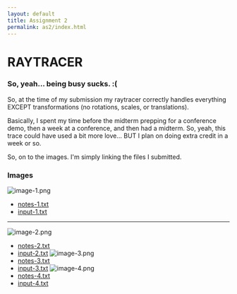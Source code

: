 ```yaml
---
layout: default
title: Assignment 2
permalink: as2/index.html
---
```


# RAYTRACER

### So, yeah... being busy sucks. :(

So, at the time of my submission my raytracer correctly handles everything 
EXCEPT transformations (no rotations, scales, or translations).

Basically, I spent my time before the midterm prepping for a conference demo, 
then a week at a conference, and then had a midterm. So, yeah, this trace could
have used a bit more love... BUT I plan on doing extra credit in a week or so.

So, on to the images. I'm simply linking the files I submitted.

### Images
![image-1.png]()
* [notes-1.txt]()
* [input-1.txt]()
***
![image-2.png]()
* [notes-2.txt]()
* [input-2.txt]()
![image-3.png]()
* [notes-3.txt]()
* [input-3.txt]()
![image-4.png]()
* [notes-4.txt]()
* [input-4.txt]()
